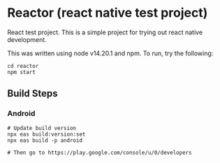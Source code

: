 # Reactor (react native test project)
React test project. This is a simple project for trying out react native development.

This was written using node v14.20.1 and npm. To run, try the following:


```
cd reactor
npm start
```

## Build Steps
### Android
``` 
# Update build version
npx eas build:version:set
npx eas build -p android

# Then go to https://play.google.com/console/u/0/developers
```